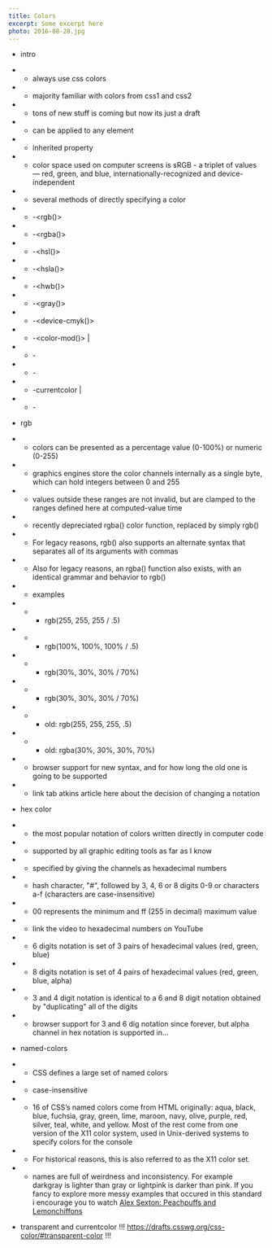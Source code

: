 ```yaml
---
title: Colors
excerpt: Some excerpt here
photo: 2016-08-28.jpg
---
```


- intro
- - always use css colors
- - majority familiar with colors from css1 and css2
- - tons of new stuff is coming but now its just a draft
- - can be applied to any element
- - inherited property
- - color space used on computer screens is sRGB - a triplet of values — red, green, and blue, internationally-recognized and device-independent
- - several methods of directly specifying a color
- - -<rgb()>
- - -<rgba()>
- - -<hsl()>
- - -<hsla()>
- - -<hwb()>
- - -<gray()>
- - -<device-cmyk()>
- - -<color-mod()> |
- - -<hex-color>
- - -<named-color>
- - -currentcolor |
- - -<deprecated-system-color>

- rgb
- - colors can be presented as a percentage value (0-100%) or numeric (0-255)
- - graphics engines store the color channels internally as a single byte, which can hold integers between 0 and 255
- - values outside these ranges are not invalid, but are clamped to the ranges defined here at computed-value time
- - recently depreciated rgba() color function, replaced by simply rgb()
- - For legacy reasons, rgb() also supports an alternate syntax that separates all of its arguments with commas
- - Also for legacy reasons, an rgba() function also exists, with an identical grammar and behavior to rgb()
- - examples
- - - rgb(255, 255, 255 / .5)
- - - rgb(100%, 100%, 100% / .5)
- - - rgb(30%, 30%, 30% / 70%)
- - - rgb(30%, 30%, 30% / 70%)
- - - old: rgb(255, 255, 255, .5)
- - - old: rgba(30%, 30%, 30%, 70%)
- - browser support for new syntax, and for how long the old one is going to be supported
- - link tab atkins article here about the decision of changing a notation

- hex color
- - the most popular notation of colors written directly in computer code
- - supported by all graphic editing tools as far as I know
- - specified by giving the channels as hexadecimal numbers
- - hash character, "#", followed by 3, 4, 6 or 8 digits 0-9 or characters a-f (characters are case-insensitive)
- - 00 represents the minimum and ff (255 in decimal) maximum value
- - link the video to hexadecimal numbers on YouTube
- - 6 digits notation is set of 3 pairs of hexadecimal values (red, green, blue)
- - 8 digits notation is set of 4 pairs of hexadecimal values (red, green, blue, alpha)
- - 3 and 4 digit notation is identical to a 6 and 8 digit notation obtained by "duplicating" all of the digits
- - browser support for 3 and 6 dig notation since forever, but alpha channel in hex notation is supported in...

- named-colors
- - CSS defines a large set of named colors
- - case-insensitive
- - 16 of CSS’s named colors come from HTML originally: aqua, black, blue, fuchsia, gray, green, lime, maroon, navy, olive, purple, red, silver, teal, white, and yellow. Most of the rest come from one version of the X11 color system, used in Unix-derived systems to specify colors for the console
- - For historical reasons, this is also referred to as the X11 color set.
- - names are full of weirdness and inconsistency. For example darkgray is lighter than gray or lightpink is darker than pink. If you fancy to explore more messy examples that occured in this standard i encourage you to watch [Alex Sexton: Peachpuffs and Lemonchiffons](https://youtu.be/HmStJQzclHc)

- transparent and currentcolor
!!! https://drafts.csswg.org/css-color/#transparent-color !!!



